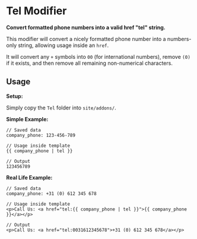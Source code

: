 # Tel Modifier

**Convert formatted phone numbers into a valid href "tel" string.**

This modifier will convert a nicely formatted phone number into a numbers-only string, allowing usage inside an `href`.

It will convert any `+` symbols into `00` (for international numbers), remove `(0)` if it exists, and then remove all remaining non-numerical characters.


## Usage

**Setup:**

Simply copy the `Tel` folder into `site/addons/`.

**Simple Example:**

```
// Saved data
company_phone: 123-456-789

// Usage inside template
{{ company_phone | tel }}

// Output
123456789
```

**Real Life Example:**

```
// Saved data
company_phone: +31 (0) 612 345 678

// Usage inside template
<p>Call Us: <a href="tel:{{ company_phone | tel }}">{{ company_phone }}</a></p>

// Output
<p>Call Us: <a href="tel:0031612345678">+31 (0) 612 345 678</a></p>
```
